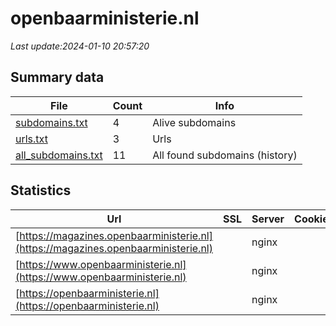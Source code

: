 # openbaarministerie.nl
*Last update:2024-01-10 20:57:20*
## Summary data
| File       | Count | Info |
|------------|-------|------|
|[subdomains.txt](/data/openbaarministerie/subdomains.txt)|4|Alive subdomains|
|[urls.txt](/data/openbaarministerie/urls.txt)|3|Urls|
|[all_subdomains.txt](/data/openbaarministerie/all_subdomains.txt)|11|All found subdomains (history)|
## Statistics
| Url | SSL | Server | Cookie | HSTS | CSP | XFO | XXP | RP | Tech |
|------------|-------|------|------|------|------|------|------|------|------|
|[https://magazines.openbaarministerie.nl](https://magazines.openbaarministerie.nl)| |nginx| |:white_check_mark: | |:warning: |:white_check_mark: |:white_check_mark: |:white_check_mark: |Bloomreach HSTS Ngin...|
|[https://www.openbaarministerie.nl](https://www.openbaarministerie.nl)| |nginx| |:white_check_mark: | |:warning: |:white_check_mark: |:white_check_mark: |:white_check_mark: ||
|[https://openbaarministerie.nl](https://openbaarministerie.nl)| |nginx| |:white_check_mark: | |:warning: |:white_check_mark: |:white_check_mark: |:white_check_mark: ||